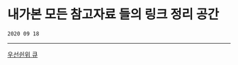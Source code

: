 # 내가본 모든 참고자료 들의 링크 정리 공간

    2020 09 18

---


[우선쉰위 큐](https://m.blog.naver.com/PostView.nhn?blogId=kibum1223&logNo=220454554503&proxyReferer=https:%2F%2Fwww.google.com%2F)
